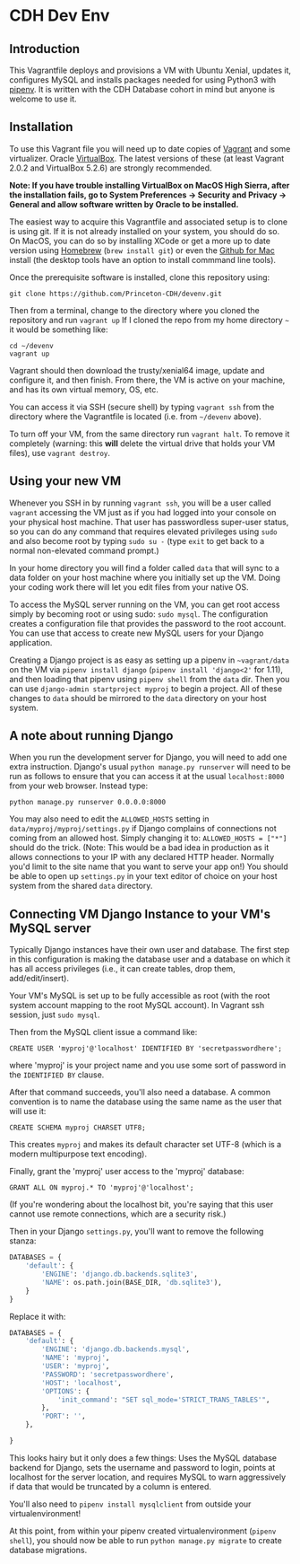 # CDH Dev Env

## Introduction

This Vagrantfile deploys and provisions a VM with Ubuntu Xenial, updates it,
configures MySQL and installs packages needed for using Python3 with [pipenv](https://github.com/pypa/pipenv). It is written with the CDH Database cohort in mind
but anyone is welcome to use it.

## Installation

To use this Vagrant file you will need up to date copies of [Vagrant](https://www.vagrantup.com/downloads.html) and some virtualizer. Oracle
[VirtualBox](https://www.virtualbox.org/wiki/Downloads). The latest versions of these
(at least Vagrant 2.0.2 and VirtualBox 5.2.6) are strongly recommended.

**Note: If you have trouble installing VirtualBox on MacOS High Sierra, after the
installation fails, go to System Preferences -> Security and Privacy -> General and allow
software written by Oracle to be installed.**


The easiest way to acquire this Vagrantfile and associated setup is to clone is using git.
If it is not already installed on your system, you should do so. On MacOS, you can do so by
installing XCode or get a more up to date version using [Homebrew](https://brew.sh/)
(`brew install git`) or even the [Github for Mac](https://desktop.github.com/) install
(the desktop tools have an option to install commmand line tools).

Once the prerequisite software is installed, clone this repository using:

`git clone https://github.com/Princeton-CDH/devenv.git`

Then from a terminal, change to the directory where you cloned the repository and run `vagrant up`
If I cloned the repo from my home directory `~` it would be something like:

```
cd ~/devenv
vagrant up
```

Vagrant should then download the trusty/xenial64 image, update and configure it, and then
finish. From there, the VM is active on your machine, and has its own virtual memory, OS, etc.

You can access it via SSH (secure shell) by typing `vagrant ssh` from the directory where
the Vagrantfile is located (i.e. from `~/devenv` above).

To turn off your VM, from the same directory run `vagrant halt`. To remove it completely
(warning: this **will** delete the virtual drive that holds your VM files), use `vagrant destroy`.


## Using your new VM

Whenever you SSH in by running `vagrant ssh`, you will be a user called `vagrant` accessing the VM just as if you had logged into your console on your physical host machine.
That user has passwordless super-user status, so you can do any command that requires
elevated privileges using `sudo` and also become root by typing `sudo su -`
(type `exit` to get back to a normal non-elevated command prompt.)

In your home directory you will find a folder called `data` that will sync to a data folder
on your host machine where you initially set up the VM. Doing your coding work there will
let you edit files from your native OS.

To access the MySQL server running on the VM, you can get root access simply by becoming root
or using sudo: `sudo mysql`. The configuration creates a configuration file that provides
the password to the root account. You can use that access to create new MySQL users for your
Django application.

Creating a Django project is as easy as setting up a pipenv in `~vagrant/data` on the VM via
`pipenv install django` (`pipenv install 'django<2'` for 1.11), and then loading that pipenv
using `pipenv shell` from the `data` dir. Then you can use `django-admin startproject myproj` to
begin a project. All of these changes to `data` should be mirrored to the `data` directory on
your host system.

## A note about running Django

When you run the development server for Django, you will need to add one extra instruction.
Django's usual `python manage.py runserver` will need to be run as follows to ensure that you
can access it at the usual `localhost:8000` from your web browser. Instead type:

`python manage.py runserver 0.0.0.0:8000`

You may also need to edit the `ALLOWED_HOSTS` setting in `data/myproj/myproj/settings.py` if
Django complains of connections not coming from an allowed host. Simply changing it to:
`ALLOWED_HOSTS = ["*"]` should do the trick. (Note: This would be a bad idea in production
as it allows connections to your IP with any declared HTTP header. Normally you'd limit to the
site name that you want to serve your app on!) You should be able to open up `settings.py` in
your text editor of choice on your host system from the shared `data` directory.


## Connecting VM Django Instance to your VM's MySQL server
Typically Django instances have their own user and database. The first step in this configuration
is making the database user and a database on which it has all access privileges (i.e., it can
create tables, drop them, add/edit/insert).

Your VM's MySQL is set up to be fully accessible as root (with the root system account mapping
to the root MySQL account). In Vagrant ssh session, just `sudo mysql`.

Then from the MySQL client issue a command like:

`CREATE USER 'myproj'@'localhost' IDENTIFIED BY 'secretpasswordhere';`

where 'myproj' is your project name and you use some sort of password in the `IDENTIFIED BY` clause.

After that command succeeds, you'll also need a database. A common convention is to name the
database using the same name as the user that will use it:

`CREATE SCHEMA myproj CHARSET UTF8;`

This creates `myproj` and makes its default character set UTF-8 (which is a modern multipurpose text encoding).

Finally, grant the 'myproj' user access to the 'myproj' database:

`GRANT ALL ON myproj.* TO 'myproj'@'localhost';`

(If you're wondering about the localhost bit, you're saying that this user cannot use remote
connections, which are a security risk.)

Then in your Django `settings.py`, you'll want to remove the following stanza:

```python
DATABASES = {
    'default': {
        'ENGINE': 'django.db.backends.sqlite3',
        'NAME': os.path.join(BASE_DIR, 'db.sqlite3'),
    }
}
```

Replace it with:

```python
DATABASES = {
    'default': {
        'ENGINE': 'django.db.backends.mysql',
        'NAME': 'myproj',
        'USER': 'myproj',
        'PASSWORD': 'secretpasswordhere',
        'HOST': 'localhost',
        'OPTIONS': {
            'init_command': "SET sql_mode='STRICT_TRANS_TABLES'",
        },
        'PORT': '',
    },

}
```
This looks hairy but it only does a few things: Uses the MySQL database backend for Django,
sets the username and password to login, points at localhost for the server location, and
requires MySQL to warn aggressively if data that would be truncated by a column is entered.

You'll also need to `pipenv install mysqlclient` from outside your virtualenvironment!

At this point, from within your pipenv created virtualenvironment (`pipenv shell`), you should
now be able to run `python manage.py migrate` to create database migrations.
